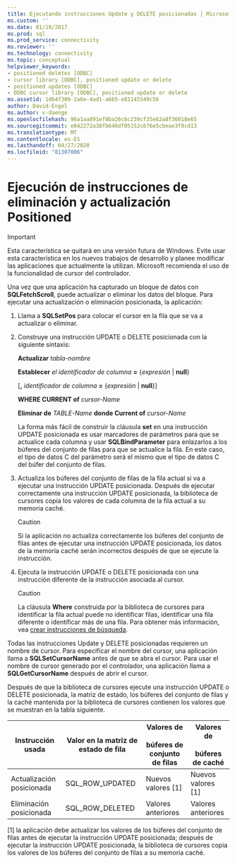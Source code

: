 ```yaml
---
title: Ejecutando instrucciones Update y DELETE posicionadas | Microsoft Docs
ms.custom: ''
ms.date: 01/19/2017
ms.prod: sql
ms.prod_service: connectivity
ms.reviewer: ''
ms.technology: connectivity
ms.topic: conceptual
helpviewer_keywords:
- positioned deletes [ODBC]
- cursor library [ODBC], positioned update or delete
- positioned updates [ODBC]
- ODBC cursor library [ODBC], positioned update or delete
ms.assetid: 1d64f309-2a6e-4ad1-a6b5-e81145549c56
author: David-Engel
ms.author: v-daenge
ms.openlocfilehash: 96a1aa891ef8ba26c6c239cf35e62a8f36018e65
ms.sourcegitcommit: e042272a38fb646df05152c676e5cbeae3f9cd13
ms.translationtype: MT
ms.contentlocale: es-ES
ms.lasthandoff: 04/27/2020
ms.locfileid: "81307006"
---
```

# <a name="executing-positioned-update-and-delete-statements"></a>Ejecución de instrucciones de eliminación y actualización Positioned
> [!IMPORTANT]  
>  Esta característica se quitará en una versión futura de Windows. Evite usar esta característica en los nuevos trabajos de desarrollo y planee modificar las aplicaciones que actualmente la utilizan. Microsoft recomienda el uso de la funcionalidad de cursor del controlador.  
  
 Una vez que una aplicación ha capturado un bloque de datos con **SQLFetchScroll**, puede actualizar o eliminar los datos del bloque. Para ejecutar una actualización o eliminación posicionada, la aplicación:  
  
1.  Llama a **SQLSetPos** para colocar el cursor en la fila que se va a actualizar o eliminar.  
  
2.  Construye una instrucción UPDATE o DELETE posicionada con la siguiente sintaxis:  
  
     **Actualizar** *tabla-nombre*  
  
     **Establecer** *el identificador de columna* **=** {*expresión* &#124; **null**}  
  
     [**,** *identificador de columna* **=** {*expresión* &#124; **null**}]  
  
     **WHERE CURRENT of** *cursor-Name*  
  
     **Eliminar de** *TABLE-Name* **donde Current of** *cursor-Name*  
  
     La forma más fácil de construir la cláusula **set** en una instrucción UPDATE posicionada es usar marcadores de parámetros para que se actualice cada columna y usar **SQLBindParameter** para enlazarlos a los búferes del conjunto de filas para que se actualice la fila. En este caso, el tipo de datos C del parámetro será el mismo que el tipo de datos C del búfer del conjunto de filas.  
  
3.  Actualiza los búferes del conjunto de filas de la fila actual si va a ejecutar una instrucción UPDATE posicionada. Después de ejecutar correctamente una instrucción UPDATE posicionada, la biblioteca de cursores copia los valores de cada columna de la fila actual a su memoria caché.  
  
    > [!CAUTION]  
    >  Si la aplicación no actualiza correctamente los búferes del conjunto de filas antes de ejecutar una instrucción UPDATE posicionada, los datos de la memoria caché serán incorrectos después de que se ejecute la instrucción.  
  
4.  Ejecuta la instrucción UPDATE o DELETE posicionada con una instrucción diferente de la instrucción asociada al cursor.  
  
    > [!CAUTION]  
    >  La cláusula **Where** construida por la biblioteca de cursores para identificar la fila actual puede no identificar filas, identificar una fila diferente o identificar más de una fila. Para obtener más información, vea [crear instrucciones de búsqueda](../../../odbc/reference/appendixes/constructing-searched-statements.md).  
  
 Todas las instrucciones Update y DELETE posicionadas requieren un nombre de cursor. Para especificar el nombre del cursor, una aplicación llama a **SQLSetCursorName** antes de que se abra el cursor. Para usar el nombre de cursor generado por el controlador, una aplicación llama a **SQLGetCursorName** después de abrir el cursor.  
  
 Después de que la biblioteca de cursores ejecute una instrucción UPDATE o DELETE posicionada, la matriz de estado, los búferes del conjunto de filas y la caché mantenida por la biblioteca de cursores contienen los valores que se muestran en la tabla siguiente.  
  
|Instrucción usada|Valor en la matriz de estado de fila|Valores de<br /><br /> búferes de conjunto de filas|Valores de<br /><br /> búferes de caché|  
|--------------------|-------------------------------|----------------------------------|---------------------------------|  
|Actualización posicionada|SQL_ROW_UPDATED|Nuevos valores [1]|Nuevos valores [1]|  
|Eliminación posicionada|SQL_ROW_DELETED|Valores anteriores|Valores anteriores|  
  
 [1] la aplicación debe actualizar los valores de los búferes del conjunto de filas antes de ejecutar la instrucción UPDATE posicionada; después de ejecutar la instrucción UPDATE posicionada, la biblioteca de cursores copia los valores de los búferes del conjunto de filas a su memoria caché.
